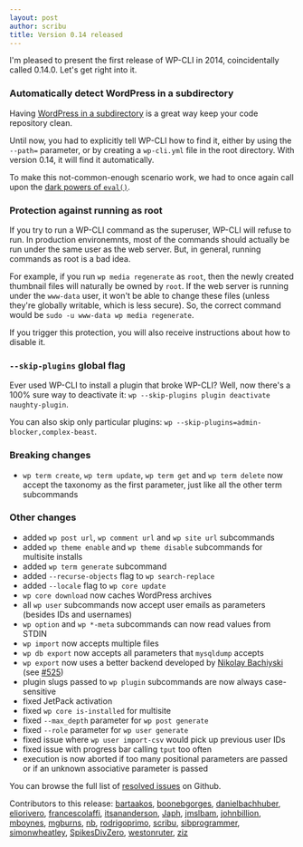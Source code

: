 ```yaml
---
layout: post
author: scribu
title: Version 0.14 released
---
```


I'm pleased to present the first release of WP-CLI in 2014, coincidentally called 0.14.0. Let's get right into it.

### Automatically detect WordPress in a subdirectory

Having [WordPress in a subdirectory][subdir] is a great way keep your code repository clean.

Until now, you had to explicitly tell WP-CLI how to find it, either by using the `--path=` parameter, or by creating a `wp-cli.yml` file in the root directory. With version 0.14, it will find it automatically.

To make this not-common-enough scenario work, we had to once again call upon the [dark powers of `eval()`][eval].

### Protection against running as root

If you try to run a WP-CLI command as the superuser, WP-CLI will refuse to run. In production environemnts, most of the commands should actually be run under the same user as the web server. But, in general, running commands as root is a bad idea.

For example, if you run `wp media regenerate` as `root`, then the newly created thumbnail files will naturally be owned by `root`. If the web server is running under the `www-data` user, it won't be able to change these files (unless they're globally writable, which is less secure). So, the correct command would be `sudo -u www-data wp media regenerate`.

If you trigger this protection, you will also receive instructions about how to disable it.

### `--skip-plugins` global flag

Ever used WP-CLI to install a plugin that broke WP-CLI? Well, now there's a 100% sure way to deactivate it: `wp --skip-plugins plugin deactivate naughty-plugin`.

You can also skip only particular plugins: `wp --skip-plugins=admin-blocker,complex-beast`.

<div class="announcement breaking" markdown="1">

### <i class="icon-attention"></i> Breaking changes

* `wp term create`, `wp term update`, `wp term get` and `wp term delete` now accept the taxonomy as the first parameter, just like all the other term subcommands

</div>

<div class="announcement changes" markdown="1">

### <i class="icon-info-circled"></i> Other changes

* added `wp post url`, `wp comment url` and `wp site url` subcommands
* added `wp theme enable` and `wp theme disable` subcommands for multisite installs
* added `wp term generate` subcommand
* added `--recurse-objects` flag to `wp search-replace`
* added `--locale` flag to `wp core update`
* `wp core download` now caches WordPress archives
* all `wp user` subcommands now accept user emails as parameters (besides IDs and usernames)
* `wp option` and `wp *-meta` subcommands can now read values from STDIN
* `wp import` now accepts multiple files
* `wp db export` now accepts all parameters that `mysqldump` accepts
* `wp export` now uses a better backend developed by [Nikolay Bachiyski](https://github.com/nb/) (see [#525](https://github.com/wp-cli/wp-cli/pull/525))
* plugin slugs passed to `wp plugin` subcommands are now always case-sensitive
* fixed JetPack activation
* fixed `wp core is-installed` for multisite
* fixed `--max_depth` parameter for `wp post generate`
* fixed `--role` parameter for `wp user generate`
* fixed issue where `wp user import-csv` would pick up previous user IDs
* fixed issue with progress bar calling `tput` too often
* execution is now aborted if too many positional parameters are passed or if an unknown associative parameter is passed

You can browse the full list of [resolved issues](https://github.com/wp-cli/wp-cli/issues?milestone=20&state=closed) on Github.

</div>

Contributors to this release: [bartaakos](https://github.com/bartaakos), [boonebgorges](https://github.com/boonebgorges), [danielbachhuber](https://github.com/danielbachhuber), [eliorivero](https://github.com/eliorivero), [francescolaffi](https://github.com/francescolaffi), [itsananderson](https://github.com/itsananderson), [Japh](https://github.com/Japh), [jmslbam](https://github.com/jmslbam), [johnbillion](https://github.com/johnbillion), [mboynes](https://github.com/mboynes), [mgburns](https://github.com/mgburns), [nb](https://github.com/nb), [rodrigoprimo](https://github.com/rodrigoprimo), [scribu](https://github.com/scribu), [sibprogrammer](https://github.com/sibprogrammer), [simonwheatley](https://github.com/simonwheatley), [SpikesDivZero](https://github.com/SpikesDivZero), [westonruter](https://github.com/westonruter), [ziz](https://github.com/ziz)

[subdir]: http://codex.wordpress.org/Giving_WordPress_Its_Own_Directory
[eval]: https://github.com/wp-cli/wp-cli/blob/v0.14.0/php/WP_CLI/Runner.php#L76-95
